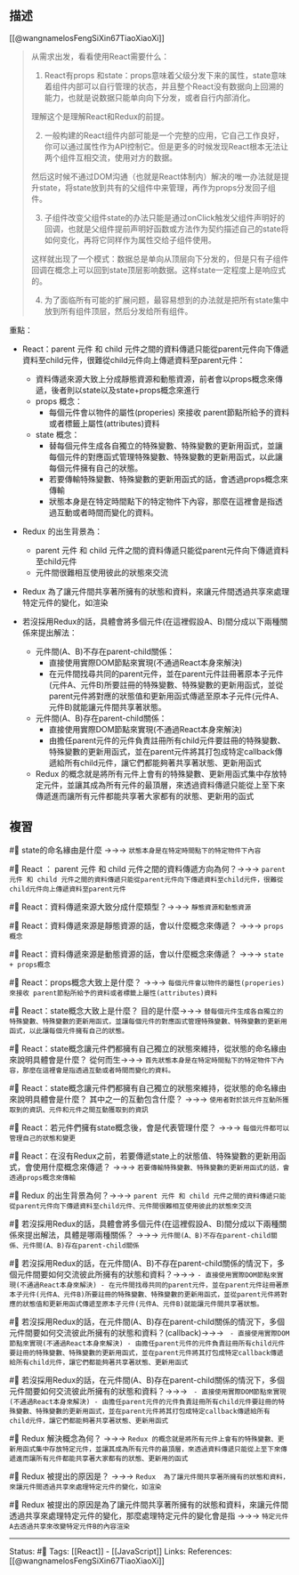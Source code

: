 ## 描述
[[@wangnamelosFengSiXin67TiaoXiaoXi]] 
> 从需求出发，看看使用React需要什么：
> 
> 1. React有props 和state：props意味着父级分发下来的属性，state意味着组件内部可以自行管理的状态，并且整个React没有数据向上回溯的能力，也就是说数据只能单向向下分发，或者自行内部消化。
> 
> 理解这个是理解React和Redux的前提。
> 
> 2. 一般构建的React组件内部可能是一个完整的应用，它自己工作良好，你可以通过属性作为API控制它。但是更多的时候发现React根本无法让两个组件互相交流，使用对方的数据。
>  
> 然后这时候不通过DOM沟通（也就是React体制内）解决的唯一办法就是提升state，将state放到共有的父组件中来管理，再作为props分发回子组件。
> 
> 3. 子组件改变父组件state的办法只能是通过onClick触发父组件声明好的回调，也就是父组件提前声明好函数或方法作为契约描述自己的state将如何变化，再将它同样作为属性交给子组件使用。
>  
> 这样就出现了一个模式：数据总是单向从顶层向下分发的，但是只有子组件回调在概念上可以回到state顶层影响数据。这样state一定程度上是响应式的。
> 
> 4. 为了面临所有可能的扩展问题，最容易想到的办法就是把所有state集中放到所有组件顶层，然后分发给所有组件。


重點：
- React：parent 元件 和 child 元件之間的資料傳遞只能從parent元件向下傳遞資料至child元件，很難從child元件向上傳遞資料至parent元件：
	- 資料傳遞來源大致上分成靜態資源和動態資源，前者會以props概念來傳遞，後者則以state以及state+props概念來進行
	- props 概念：
		- 每個元件會以物件的屬性(properies) 來接收 parent節點所給予的資料或者標籤上屬性(attributes)資料
	- state 概念：
		- 替每個元件生成各自獨立的特殊變數、特殊變數的更新用函式，並讓每個元件的對應函式管理特殊變數、特殊變數的更新用函式，以此讓每個元件擁有自己的狀態。
		- 若要傳輸特殊變數、特殊變數的更新用函式的話，會透過props概念來傳輸
		- 狀態本身是在特定時間點下的特定物件下內容，那麼在這裡會是指透過互動或者時間而變化的資料。



- Redux 的出生背景為：
	- parent 元件 和 child 元件之間的資料傳遞只能從parent元件向下傳遞資料至child元件
	- 元件間很難相互使用彼此的狀態來交流
- Redux  為了讓元件間共享著所擁有的狀態和資料，來讓元件間透過共享來處理特定元件的變化，如渲染
- 若沒採用Redux的話，具體會將多個元件(在這裡假設A、B)間分成以下兩種關係來提出解法：
	- 元件間(A、B)不存在parent-child關係：
		- 直接使用實際DOM節點來實現(不通過React本身來解決)
		- 在元件間找尋共同的parent元件，並在parent元件註冊著原本子元件(元件A、元件B)所要註冊的特殊變數、特殊變數的更新用函式，並從parent元件將對應的狀態值和更新用函式傳遞至原本子元件(元件A、元件B)就能讓元件間共享著狀態。
	- 元件間(A、B)存在parent-child關係：
		- 直接使用實際DOM節點來實現(不通過React本身來解決)
		- 由擔任parent元件的元件負責註冊所有child元件要註冊的特殊變數、特殊變數的更新用函式，並在parent元件將其打包成特定callback傳遞給所有child元件，讓它們都能夠著共享著狀態、更新用函式
	- Redux 的概念就是將所有元件上會有的特殊變數、更新用函式集中存放特定元件，並讓其成為所有元件的最頂層，來透過資料傳遞只能從上至下來傳遞進而讓所有元件都能共享著大家都有的狀態、更新用的函式

## 複習
#🧠 state的命名緣由是什麼 ->->-> `狀態本身是在特定時間點下的特定物件下內容`
<!--SR:!2022-08-25,6,249-->

#🧠 React ： parent 元件 和 child 元件之間的資料傳遞方向為何？->->-> `parent 元件 和 child 元件之間的資料傳遞只能從parent元件向下傳遞資料至child元件，很難從child元件向上傳遞資料至parent元件`
<!--SR:!2022-08-30,10,250-->

#🧠 React：資料傳遞來源大致分成什麼類型？->->-> `靜態資源和動態資源`
<!--SR:!2022-08-30,10,250-->

#🧠 React：資料傳遞來源是靜態資源的話，會以什麼概念來傳遞？ ->->-> `props概念`
<!--SR:!2022-08-30,10,250-->

#🧠 React：資料傳遞來源是動態資源的話，會以什麼概念來傳遞？ ->->-> `state + props概念`
<!--SR:!2022-08-30,10,250-->

#🧠 React：props概念大致上是什麼？ ->->-> `每個元件會以物件的屬性(properies) 來接收 parent節點所給予的資料或者標籤上屬性(attributes)資料`
<!--SR:!2022-08-30,10,250-->

#🧠 React：state概念大致上是什麼？ 目的是什麼->->-> `替每個元件生成各自獨立的特殊變數、特殊變數的更新用函式，並讓每個元件的對應函式管理特殊變數、特殊變數的更新用函式，以此讓每個元件擁有自己的狀態。`
<!--SR:!2022-08-30,10,250-->

#🧠 React：state概念讓元件們都擁有自己獨立的狀態來維持，從狀態的命名緣由來說明具體會是什麼？ 從何而生->->-> `首先狀態本身是在特定時間點下的特定物件下內容，那麼在這裡會是指透過互動或者時間而變化的資料。`
<!--SR:!2022-08-28,6,229-->

#🧠 React：state概念讓元件們都擁有自己獨立的狀態來維持，從狀態的命名緣由來說明具體會是什麼？ 其中之一的互動包含什麼？ ->->-> `使用者對於該元件互動所獲取到的資訊、元件和元件之間互動獲取到的資訊`
<!--SR:!2022-08-28,5,248-->

#🧠 React：若元件們擁有state概念後，會是代表管理什麼？ ->->-> `每個元件都可以管理自己的狀態和變更`
<!--SR:!2022-08-28,5,248-->


#🧠 React：在沒有Redux之前，若要傳遞state上的狀態值、特殊變數的更新用函式，會使用什麼概念來傳遞？ ->->-> `若要傳輸特殊變數、特殊變數的更新用函式的話，會透過props概念來傳輸`
<!--SR:!2022-08-30,10,250-->

#🧠 Redux 的出生背景為何？->->-> `parent 元件 和 child 元件之間的資料傳遞只能從parent元件向下傳遞資料至child元件、元件間很難相互使用彼此的狀態來交流`
<!--SR:!2022-08-25,5,230-->

#🧠 若沒採用Redux的話，具體會將多個元件(在這裡假設A、B)間分成以下兩種關係來提出解法，具體是哪兩種關係？ ->->-> `元件間(A、B)不存在parent-child關係、元件間(A、B)存在parent-child關係`
<!--SR:!2022-08-30,10,250-->

#🧠 若沒採用Redux的話，在元件間(A、B)不存在parent-child關係的情況下，多個元件間要如何交流彼此所擁有的狀態和資料？->->-> `- 直接使用實際DOM節點來實現(不通過React本身來解決) - 在元件間找尋共同的parent元件，並在parent元件註冊著原本子元件(元件A、元件B)所要註冊的特殊變數、特殊變數的更新用函式，並從parent元件將對應的狀態值和更新用函式傳遞至原本子元件(元件A、元件B)就能讓元件間共享著狀態。`
<!--SR:!2022-08-25,6,249-->


#🧠 若沒採用Redux的話，在元件間(A、B)存在parent-child關係的情況下，多個元件間要如何交流彼此所擁有的狀態和資料？(callback)->->-> ` - 直接使用實際DOM節點來實現(不通過React本身來解決) - 由擔任parent元件的元件負責註冊所有child元件要註冊的特殊變數、特殊變數的更新用函式，並在parent元件將其打包成特定callback傳遞給所有child元件，讓它們都能夠著共享著狀態、更新用函式`
<!--SR:!2022-08-25,6,249-->

#🧠 若沒採用Redux的話，在元件間(A、B)存在parent-child關係的情況下，多個元件間要如何交流彼此所擁有的狀態和資料？->->-> ` - 直接使用實際DOM節點來實現(不通過React本身來解決) - 由擔任parent元件的元件負責註冊所有child元件要註冊的特殊變數、特殊變數的更新用函式，並在parent元件將其打包成特定callback傳遞給所有child元件，讓它們都能夠著共享著狀態、更新用函式`
<!--SR:!2022-08-24,5,249-->

#🧠 Redux 解決概念為何？ ->->-> `Redux 的概念就是將所有元件上會有的特殊變數、更新用函式集中存放特定元件，並讓其成為所有元件的最頂層，來透過資料傳遞只能從上至下來傳遞進而讓所有元件都能共享著大家都有的狀態、更新用的函式`
<!--SR:!2022-08-30,10,250-->

#🧠 Redux  被提出的原因是？ ->->-> `Redux  為了讓元件間共享著所擁有的狀態和資料，來讓元件間透過共享來處理特定元件的變化，如渲染`
<!--SR:!2022-08-30,10,250-->

#🧠 Redux  被提出的原因是為了讓元件間共享著所擁有的狀態和資料，來讓元件間透過共享來處理特定元件的變化，那麼處理特定元件的變化會是指 ->->-> `特定元件A去透過共享來改變特定元件B的內容渲染`
<!--SR:!2022-08-30,10,250-->

---
Status: #🌱 
Tags:
[[React]] - [[JavaScript]]
Links:
References:
[[@wangnamelosFengSiXin67TiaoXiaoXi]]